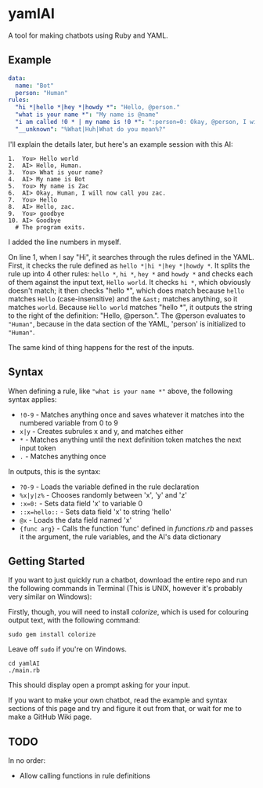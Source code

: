 # yamlAI
A tool for making chatbots using Ruby and YAML.

## Example
```yaml
data:
  name: "Bot"
  person: "Human"
rules:
  "hi *|hello *|hey *|howdy *": "Hello, @person."
  "what is your name *": "My name is @name"
  "i am called !0 * | my name is !0 *": ":person=0: Okay, @person, I will now call you ?0%!|.%"
  "__unknown": "%What|Huh|What do you mean%?"
```
I'll explain the details later, but here's an example session with this AI:
```
1.  You> Hello world
2.  AI> Hello, Human.
3.  You> What is your name?
4.  AI> My name is Bot
5.  You> My name is Zac
6.  AI> Okay, Human, I will now call you zac.
7.  You> Hello
8.  AI> Hello, zac.
9.  You> goodbye
10. AI> Goodbye
  # The program exits.
```
I added the line numbers in myself.

On line 1, when I say "Hi", it searches through the rules defined in the YAML. First, it checks the rule defined as
`hello *|hi *|hey *|howdy *`. It splits the rule up into 4 other rules: `hello *`, `hi *`, `hey *` and `howdy *` and
checks each of them against the input text, `Hello world`. It checks `hi *`, which obviously doesn't match; it then checks
"hello *", which does match because `hello` matches `Hello` (case-insensitive) and the `&ast;` matches anything, so it
matches `world`. Because `Hello world` matches "hello *", it outputs the string to the right of the definition:
"Hello, @person.". The @person evaluates to `"Human"`, because in the data section of the YAML, 'person' is initialized to
`"Human"`.

The same kind of thing happens for the rest of the inputs.

## Syntax
When defining a rule, like `"what is your name *"` above, the following syntax applies:

 - `!0-9` - Matches anything once and saves whatever it matches into the numbered variable from 0 to 9
 - `x|y` - Creates subrules x and y, and matches either
 - `*` - Matches anything until the next definition token matches the next input token
 - `.` - Matches anything once

In outputs, this is the syntax:

 - `?0-9` - Loads the variable defined in the rule declaration
 - `%x|y|z%` - Chooses randomly between 'x', 'y' and 'z'
 - `:x=0:` - Sets data field 'x' to variable 0
 - `::x=hello::` - Sets data field 'x' to string 'hello'
 - `@x` - Loads the data field named 'x'
 - `{func arg}` - Calls the function 'func' defined in _functions.rb_ and passes it the argument, the rule variables, and the AI's data dictionary

## Getting Started
If you want to just quickly run a chatbot, download the entire repo and run the following commands in Terminal (This is UNIX, however it's probably very similar on Windows):

Firstly, though, you will need to install _colorize_, which is used for colouring output text, with the following command:
```
sudo gem install colorize
```
Leave off `sudo` if you're on Windows.

```
cd yamlAI
./main.rb
```
This should display open a prompt asking for your input.

If you want to make your own chatbot, read the example and syntax sections of this page and try and figure it out from that, or wait for me to make a GitHub Wiki page.
 
## TODO
In no order:

 - Allow calling functions in rule definitions
